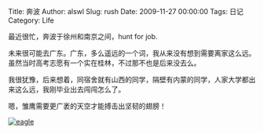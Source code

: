 Title: 奔波
Author: alswl
Slug: rush
Date: 2009-11-27 00:00:00
Tags: 日记
Category: Life

最近很忙，奔波于徐州和南京之间，hunt for job.

未来很可能去广东。广东，多么遥远的一个词，我从来没有想到需要离家这么远。虽然当时高考志愿有一个实在桂林，不过那不也是后来没去么。

我很犹豫，后来想着，同宿舍就有山西的同学，隔壁有内蒙的同学，人家大学都出来这么远，我刚毕业出去闯闯怎么了。

嗯，雏鹰需要更广袤的天空才能搏击出坚韧的翅膀！

[![eagle](https://ohsolnxaa.qnssl.com/upload_dropbox/200911/eagle.jpg)](http://upload-log4d.qiniudn.com/2009/11/eagle.jpg)

